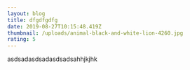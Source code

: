 ```yaml
---
layout: blog
title: dfgdfgdfg
date: 2019-08-27T10:15:48.419Z
thumbnail: /uploads/animal-black-and-white-lion-4260.jpg
rating: 5
---
```

asdsadasdsadasdsadsahhjkjhk
